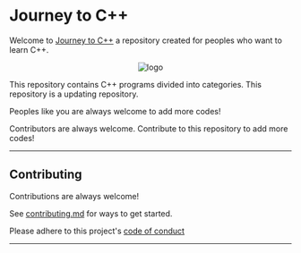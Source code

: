 Journey to C++
===

Welcome to [Journey to C++]() a repository created for peoples who want to learn C++.

<div align="center">

![logo](https://ik.imagekit.io/eaglenetwork/1641659915063_ePOtjvTTi.png?updatedAt=1641659999212)

</div>

This repository contains C++ programs divided into categories. This repository is a updating repository.

Peoples like you are always welcome to add more codes!

Contributors are always welcome. Contribute to this repository to add more codes!

- - -
## Contributing

Contributions are always welcome!

See [contributing.md](https://github.com/EAGLE1309/journey-to-cpp/blob/main/CONTRIBUTING.md) for ways to get started.

Please adhere to this project's [code of conduct](https://github.com/EAGLE1309/journey-to-cpp/blob/main/CODE_OF_CONDUCT.md)

---

